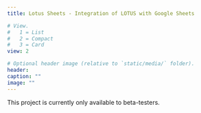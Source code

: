 ```yaml
---
title: Lotus Sheets - Integration of LOTUS with Google Sheets

# View.
#   1 = List
#   2 = Compact
#   3 = Card
view: 2

# Optional header image (relative to `static/media/` folder).
header:
caption: ""
image: ""
---
```


This project is currently only available to beta-testers.
